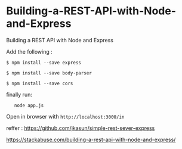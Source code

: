 # Building-a-REST-API-with-Node-and-Express
Building a REST API with Node and Express 

Add the following :

 `$ npm install --save express`
 
 `$ npm install --save body-parser`
 
 `$ npm install --save cors`
  
finally run:
   
       node app.js
  
Open in browser with `http://localhost:3000/in`

reffer : https://github.com/jkasun/simple-rest-sever-express

https://stackabuse.com/building-a-rest-api-with-node-and-express/
